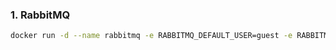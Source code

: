 ### 1. RabbitMQ
```bash
docker run -d --name rabbitmq -e RABBITMQ_DEFAULT_USER=guest -e RABBITMQ_DEFAULT_PASS=guest -p 5672:5672 -p 15672:15672 rabbitmq
```
